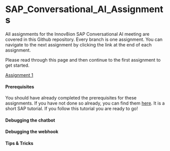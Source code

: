 # SAP_Conversational_AI_Assignments
All assignments for the Innov8ion SAP Conversational AI meeting are covered in this Github repository. Every branch is one assignment. You can navigate to the next assignment by clicking the link at the end of each assignment.

Please read through this page and then continue to the first assignment to get started.

[Assignment 1](https://github.com/iemkek/SAP_Conversational_AI_Assignments/tree/1_Chatbot_with_simple_response)

#### Prerequisites
You should have already completed the prerequisites for these assignments. If you have not done so already, you can find them [here](https://help.sap.com/viewer/65de2977205c403bbc107264b8eccf4b/Cloud/en-US/772b45ce6c46492b908d4c985add932a.html). It is a short SAP tutorial. If you follow this tutorial you are ready to go! 

#### Debugging the chatbot


#### Debugging the webhook


#### Tips & Tricks
